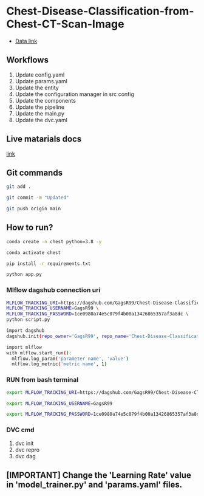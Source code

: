 # Chest-Disease-Classification-from-Chest-CT-Scan-Image

 - [Data link](https://drive.google.com/file/d/1z0mreUtRmR-P-magILsDR3T7M6IkGXtY/view?usp=sharing)

## Workflows

1. Update config.yaml
2. Update params.yaml
3. Update the entity
4. Update the configuration manager in src config
5. Update the components
6. Update the pipeline 
7. Update the main.py
8. Update the dvc.yaml 



## Live matarials docs

[link](https://docs.google.com/document/d/1UFiHnyKRqgx8Lodsvdzu58LbVjdWHNf-uab2WmhE0A4/edit?usp=sharing)


## Git commands

```bash
git add .

git commit -m "Updated"

git push origin main
```

## How to run?

```bash
conda create -n chest python=3.8 -y
```

```bash
conda activate chest
```

```bash
pip install -r requirements.txt
```

```bash
python app.py
```

### Mlflow dagshub connection uri

```bash
MLFLOW_TRACKING_URI=https://dagshub.com/GagsR99/Chest-Disease-Classification-from-Chest-CT-Scan-Image.mlflow \
MLFLOW_TRACKING_USERNAME=GagsR99 \
MLFLOW_TRACKING_PASSWORD=1ce0980a74e5c079f4b00a13426865357af3a8dc \
python script.py
```

```bash
import dagshub
dagshub.init(repo_owner='GagsR99', repo_name='Chest-Disease-Classification-from-Chest-CT-Scan-Image', mlflow=True)

import mlflow
with mlflow.start_run():
  mlflow.log_param('parameter name', 'value')
  mlflow.log_metric('metric name', 1)
```


### RUN from bash terminal

```bash
export MLFLOW_TRACKING_URI=https://dagshub.com/GagsR99/Chest-Disease-Classification-from-Chest-CT-Scan-Image.mlflow

export MLFLOW_TRACKING_USERNAME=GagsR99 

export MLFLOW_TRACKING_PASSWORD=1ce0980a74e5c079f4b00a13426865357af3a8dc

```



### DVC cmd

1. dvc init
2. dvc repro
3. dvc dag


## [IMPORTANT] Change the 'Learning Rate' value in 'model_trainer.py' and 'params.yaml' files.